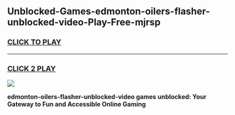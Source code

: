 
## Unblocked-Games-edmonton-oilers-flasher-unblocked-video-Play-Free-mjrsp
<h3>
<a href="https://premium76.site?title=edmonton-oilers-flasher-unblocked-video&ref=12A">CLICK TO PLAY</a></h3>
<hr>

<h3>
<a href="https://premium76.site?title=edmonton-oilers-flasher-unblocked-video&ref=12A">CLICK 2 PLAY</a>
  
</h3>

<a href="https://premium76.site?title=edmonton-oilers-flasher-unblocked-video&ref=12A"><img src="https://clearcache.store/games.png"></a>


**edmonton-oilers-flasher-unblocked-video games unblocked: Your Gateway to Fun and Accessible Online Gaming**
